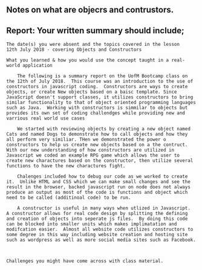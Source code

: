## Notes on what are objecrs and contrustors.

## Report: Your written summary should include;

    The date(s) you were absent and the topics covered in the lesson
    12th July 2018 - covering Objects and Constructors

    What you learned & how you would use the concept taught in a real-world application

        The following is a summary report on the UofM Bootcamp class on the 12th of July 2018.  This course was an introduction to the use of constructors in javascript coding.  Constructors are ways to create objects, or create New objects based on a baisc template. Since JavaScript doesn't support classes, it utilizes constructors to bring similar functionality to that of object oriented programming languages such as Java.  Working with constructors is simmilar to objects but provides its own set of coding challendges while providing new and varrious real world use cases
       
        We started with reviewing objects by creating a new object named Cats and named Dogs to demonstrate how to call objects and how they all perform very similiar. THen we demonstrated the power o constructors to help us create new objects based on a the contruct.  With our new understanding of how constructors are utilized in Javascript we coded an example RPG game which allows the user to create new charactures based on the constructor, then utilize several functions to have the new charactures fight.

        Chalenges included how to debug our code as we worked to create it.  Unlike HTML and CSS which we can make small changes and see the result in the browser, backed javascript run on node does not always produce an output as most of the code is functions and object which need to be called (additinoal code) to be run.  

        A constructor is useful in many ways when utlized in Javascript.  A constructor allows for real code design by splitting the defining and creation of objects into seperate js files.  By doing this code can be blocked into smaller units which makes implimatation and modifcation easier.  Almost all website code utilizes constructors to some degree in this way including website creation and hosting site such as wordpress as well as more social media sites such as Facebook.  



    Challenges you might have come across with class material.



